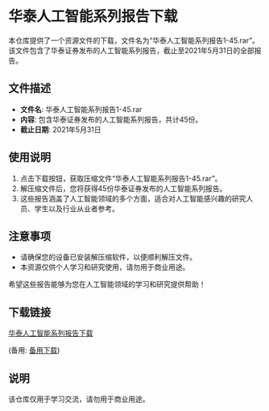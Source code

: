 # 华泰人工智能系列报告下载

本仓库提供了一个资源文件的下载，文件名为“华泰人工智能系列报告1-45.rar”。该文件包含了华泰证券发布的人工智能系列报告，截止至2021年5月31日的全部报告。

## 文件描述

- **文件名**: 华泰人工智能系列报告1-45.rar
- **内容**: 包含华泰证券发布的人工智能系列报告，共计45份。
- **截止日期**: 2021年5月31日

## 使用说明

1. 点击下载按钮，获取压缩文件“华泰人工智能系列报告1-45.rar”。
2. 解压缩文件后，您将获得45份华泰证券发布的人工智能系列报告。
3. 这些报告涵盖了人工智能领域的多个方面，适合对人工智能感兴趣的研究人员、学生以及行业从业者参考。

## 注意事项

- 请确保您的设备已安装解压缩软件，以便顺利解压文件。
- 本资源仅供个人学习和研究使用，请勿用于商业用途。

希望这些报告能够为您在人工智能领域的学习和研究提供帮助！

## 下载链接
[华泰人工智能系列报告下载](https://pan.quark.cn/s/75145db04f38) 

(备用: [备用下载](https://pan.baidu.com/s/10Xf7HdsATP4aL4HmS16hSA?pwd=1234))

## 说明

该仓库仅用于学习交流，请勿用于商业用途。
